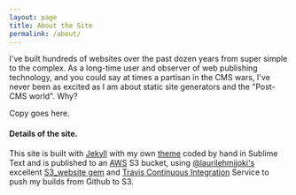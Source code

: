 ```yaml
---
layout: page
title: About the Site
permalink: /about/
---
```

I've built hundreds of websites over the past dozen years from super simple to the complex. As a long-time user and observer of web publishing technology, and you could say at times a partisan in the CMS wars, I've never been as excited as I am about static site generators and the "Post-CMS world". Why?


Copy goes here.






#### Details of the site. 

This site is built with [Jekyll](http://jekyllrb.com/) with my own [theme](https://github.com/budparr/jekyll-on-the-rocks) coded by hand in Sublime Text and is published to an [AWS](http://aws.amazon.com/) S3 bucket, using [@laurilehmijoki's](https://github.com/laurilehmijoki) excellent [S3_website gem](https://github.com/laurilehmijoki/s3_website) and [Travis Continuous Integration](https://travis-ci.org/) Service to push my builds from Github to S3.

